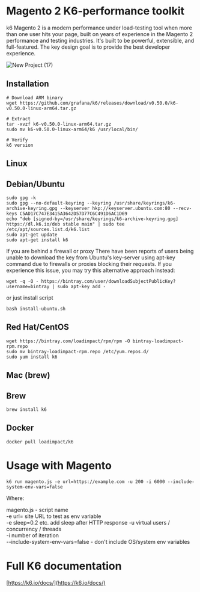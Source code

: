 # Magento 2 K6-performance toolkit

k6 Magento 2 is a modern performance under load-testing tool when more than one user hits your page, built on years of experience in the Magento 2 performance and testing industries. It's built to be powerful, extensible, and full-featured. The key design goal is to provide the best developer experience.

![New Project (17)](https://github.com/Genaker/magento-k6-performance/assets/9213670/73f0334f-ea2f-40fe-9ae9-5c3e6bd285cd)

## Installation

```
# Download ARM binary
wget https://github.com/grafana/k6/releases/download/v0.50.0/k6-v0.50.0-linux-arm64.tar.gz

# Extract
tar -xvzf k6-v0.50.0-linux-arm64.tar.gz
sudo mv k6-v0.50.0-linux-arm64/k6 /usr/local/bin/

# Verify
k6 version
```

## Linux
## Debian/Ubuntu
```
sudo gpg -k
sudo gpg --no-default-keyring --keyring /usr/share/keyrings/k6-archive-keyring.gpg --keyserver hkp://keyserver.ubuntu.com:80 --recv-keys C5AD17C747E3415A3642D57D77C6C491D6AC1D69
echo "deb [signed-by=/usr/share/keyrings/k6-archive-keyring.gpg] https://dl.k6.io/deb stable main" | sudo tee /etc/apt/sources.list.d/k6.list
sudo apt-get update
sudo apt-get install k6
```

If you are behind a firewall or proxy
There have been reports of users being unable to download the key from Ubuntu's key-server using apt-key command due to firewalls or proxies blocking their requests. If you experience this issue, you may try this alternative approach instead:
```
wget -q -O - https://bintray.com/user/downloadSubjectPublicKey?username=bintray | sudo apt-key add -
```
or just install script
```
bash install-ubuntu.sh
```
## Red Hat/CentOS
```
wget https://bintray.com/loadimpact/rpm/rpm -O bintray-loadimpact-rpm.repo
sudo mv bintray-loadimpact-rpm.repo /etc/yum.repos.d/
sudo yum install k6
```
## Mac (brew)

## Brew
```
brew install k6
```
## Docker
```
docker pull loadimpact/k6
```

# Usage with Magento 

```
k6 run magento.js -e url=https://example.com -u 200 -i 6000 --include-system-env-vars=false
```
Where:

magento.js - script name  
-e url= site URL to test as env variable  
-e sleep=0.2 etc. add sleep after HTTP response
-u virtual users / concurrency / threads  
-i number of iteration  
--include-system-env-vars=false - don't include OS/system env variables  

# Full K6 documentation

[https://k6.io/docs/](https://k6.io/docs/)

